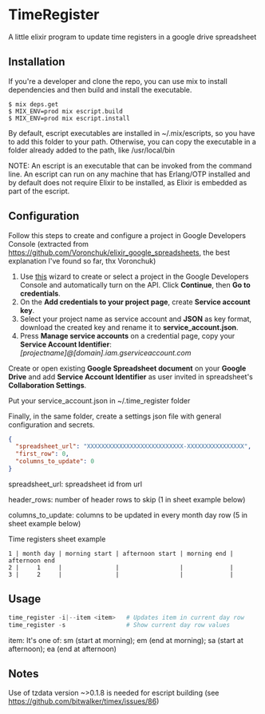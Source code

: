 # TimeRegister

A little elixir program to update time registers in a google drive spreadsheet

## Installation
If you're a developer and clone the repo, you can use mix to install dependencies and then build and install the executable.
```
$ mix deps.get
$ MIX_ENV=prod mix escript.build
$ MIX_ENV=prod mix escript.install
```
By default, escript executables are installed in ~/.mix/escripts, so you have to add this folder to your path. Otherwise, you can copy the executable in a folder already added to the path, like /usr/local/bin

NOTE: An escript is an executable that can be invoked from the command line. An escript can run on any machine that has Erlang/OTP installed and by default does not require Elixir to be installed, as Elixir is embedded as part of the escript.

## Configuration
Follow this steps to create and configure a project in Google Developers Console (extracted from https://github.com/Voronchuk/elixir_google_spreadsheets, the best explanation I've found so far, thx Voronchuk)

1. Use [this](https://console.developers.google.com/start/api?id=sheets.googleapis.com) wizard to create or select a project in the Google Developers Console and automatically turn on the API. Click __Continue__, then __Go to credentials__.
2. On the __Add credentials to your project page__, create __Service account key__.
3. Select your project name as service account and __JSON__ as key format, download the created key and rename it to __service_account.json__.
4. Press __Manage service accounts__ on a credential page, copy your __Service Account Identifier__: _[projectname]@[domain].iam.gserviceaccount.com_

Create or open existing __Google Spreadsheet document__ on your __Google Drive__ and add __Service Account Identifier__ as user invited in spreadsheet's __Collaboration Settings__.

Put your service_account.json in ~/.time_register folder

Finally, in the same folder, create a settings json file with general configuration and secrets.
```json
{
  "spreadsheet_url": "XXXXXXXXXXXXXXXXXXXXXXXXXXX-XXXXXXXXXXXXXXXX",
  "first_row": 0,
  "columns_to_update": 0
}
```
spreadsheet_url: spreadsheet id from url

header_rows: number of header rows to skip (1 in sheet example below)

columns_to_update: columns to be updated in every month day row (5 in sheet example below)

Time registers sheet example
```
1 | month day | morning start | afternoon start | morning end | afternoon end
2 |     1     |               |                 |             |
3 |     2     |               |                 |             |
```

## Usage
```elixir
time_register -i|--item <item>   # Updates item in current day row
time_register -s                 # Show current day row values
```

item: It's one of: sm (start at morning); em (end at morning); sa (start at afternoon); ea (end at afternoon)

## Notes
Use of tzdata version ~>0.1.8 is needed for escript building (see https://github.com/bitwalker/timex/issues/86)
